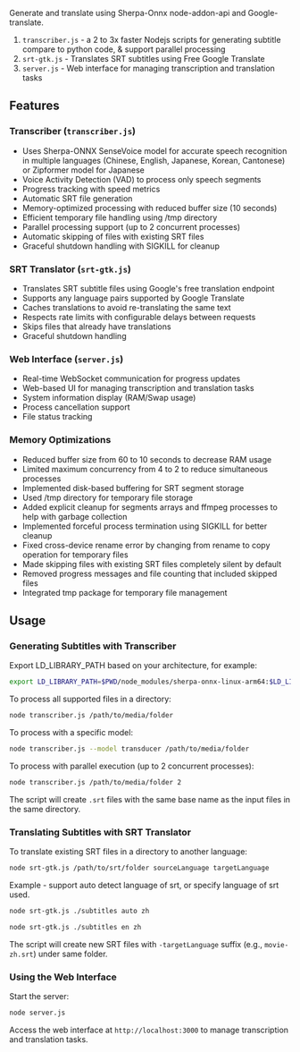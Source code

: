 Generate and translate using Sherpa-Onnx node-addon-api and Google-translate.

1. `transcriber.js` - a 2 to 3x faster Nodejs scripts for generating subtitle compare to python code, & support parallel processing 
2. `srt-gtk.js` - Translates SRT subtitles using Free Google Translate
3. `server.js` - Web interface for managing transcription and translation tasks

## Features

### Transcriber (`transcriber.js`)
- Uses Sherpa-ONNX SenseVoice model for accurate speech recognition in multiple languages (Chinese, English, Japanese, Korean, Cantonese) or Zipformer model for Japanese
- Voice Activity Detection (VAD) to process only speech segments
- Progress tracking with speed metrics
- Automatic SRT file generation
- Memory-optimized processing with reduced buffer size (10 seconds)
- Efficient temporary file handling using /tmp directory
- Parallel processing support (up to 2 concurrent processes)
- Automatic skipping of files with existing SRT files
- Graceful shutdown handling with SIGKILL for cleanup

### SRT Translator (`srt-gtk.js`)
- Translates SRT subtitle files using Google's free translation endpoint
- Supports any language pairs supported by Google Translate
- Caches translations to avoid re-translating the same text
- Respects rate limits with configurable delays between requests
- Skips files that already have translations
- Graceful shutdown handling

### Web Interface (`server.js`)
- Real-time WebSocket communication for progress updates
- Web-based UI for managing transcription and translation tasks
- System information display (RAM/Swap usage)
- Process cancellation support
- File status tracking

### Memory Optimizations
- Reduced buffer size from 60 to 10 seconds to decrease RAM usage
- Limited maximum concurrency from 4 to 2 to reduce simultaneous processes
- Implemented disk-based buffering for SRT segment storage
- Used /tmp directory for temporary file storage
- Added explicit cleanup for segments arrays and ffmpeg processes to help with garbage collection
- Implemented forceful process termination using SIGKILL for better cleanup
- Fixed cross-device rename error by changing from rename to copy operation for temporary files
- Made skipping files with existing SRT files completely silent by default
- Removed progress messages and file counting that included skipped files
- Integrated tmp package for temporary file management

## Usage

### Generating Subtitles with Transcriber
Export LD_LIBRARY_PATH based on your architecture, for example:

```bash
export LD_LIBRARY_PATH=$PWD/node_modules/sherpa-onnx-linux-arm64:$LD_LIBRARY_PATH
```

To process all supported files in a directory:
```bash
node transcriber.js /path/to/media/folder
```

To process with a specific model:
```bash
node transcriber.js --model transducer /path/to/media/folder
```

To process with parallel execution (up to 2 concurrent processes):
```bash
node transcriber.js /path/to/media/folder 2
```

The script will create `.srt` files with the same base name as the input files in the same directory.

### Translating Subtitles with SRT Translator

To translate existing SRT files in a directory to another language:
```bash
node srt-gtk.js /path/to/srt/folder sourceLanguage targetLanguage
```

Example - support auto detect language of srt, or specify language of srt used.
```bash
node srt-gtk.js ./subtitles auto zh
```
```bash
node srt-gtk.js ./subtitles en zh
```

The script will create new SRT files with `-targetLanguage` suffix (e.g., `movie-zh.srt`) under same folder.

### Using the Web Interface
Start the server:
```bash
node server.js
```

Access the web interface at `http://localhost:3000` to manage transcription and translation tasks.

